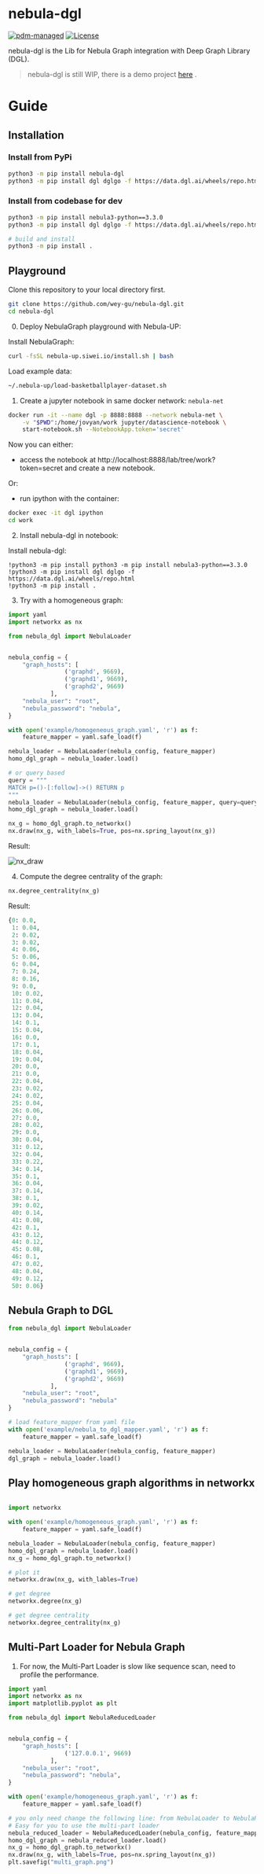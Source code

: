 # nebula-dgl

[![pdm-managed](https://img.shields.io/badge/pdm-managed-blueviolet)](https://pdm.fming.dev) [![License](https://img.shields.io/badge/License-Apache_2.0-blue.svg)](LICENSE)

nebula-dgl is the Lib for Nebula Graph integration with Deep Graph Library (DGL).

> nebula-dgl is still WIP, there is a demo project [here](https://github.com/wey-gu/NebulaGraph-Fraud-Detection-GNN/) .

# Guide

## Installation

### Install from PyPi

```bash
python3 -m pip install nebula-dgl
python3 -m pip install dgl dglgo -f https://data.dgl.ai/wheels/repo.html
```

### Install from codebase for dev
```bash
python3 -m pip install nebula3-python==3.3.0
python3 -m pip install dgl dglgo -f https://data.dgl.ai/wheels/repo.html

# build and install
python3 -m pip install .
```

## Playground

Clone this repository to your local directory first.

```bash
git clone https://github.com/wey-gu/nebula-dgl.git
cd nebula-dgl
```

0. Deploy NebulaGraph playground with Nebula-UP:

Install NebulaGraph:

```bash
curl -fsSL nebula-up.siwei.io/install.sh | bash
```

Load example data:

```bash
~/.nebula-up/load-basketballplayer-dataset.sh
```

1. Create a jupyter notebook in same docker network: `nebula-net`

```bash
docker run -it --name dgl -p 8888:8888 --network nebula-net \
    -v "$PWD":/home/jovyan/work jupyter/datascience-notebook \
    start-notebook.sh --NotebookApp.token='secret'
```
Now you can either:

- access the notebook at http://localhost:8888/lab/tree/work?token=secret and create a new notebook.

Or:

- run ipython with the container:

```bash
docker exec -it dgl ipython
cd work
```


2. Install nebula-dgl in notebook:

Install nebula-dgl:

```
!python3 -m pip install python3 -m pip install nebula3-python==3.3.0
!python3 -m pip install dgl dglgo -f https://data.dgl.ai/wheels/repo.html
!python3 -m pip install .
```

3. Try with a homogeneous graph:

```python
import yaml
import networkx as nx

from nebula_dgl import NebulaLoader


nebula_config = {
    "graph_hosts": [
                ('graphd', 9669),
                ('graphd1', 9669),
                ('graphd2', 9669)
            ],
    "nebula_user": "root",
    "nebula_password": "nebula",
}

with open('example/homogeneous_graph.yaml', 'r') as f:
    feature_mapper = yaml.safe_load(f)

nebula_loader = NebulaLoader(nebula_config, feature_mapper)
homo_dgl_graph = nebula_loader.load()

# or query based
query = """
MATCH p=()-[:follow]->() RETURN p
"""
nebula_loader = NebulaLoader(nebula_config, feature_mapper, query=query, query_space="basketballplayer")
homo_dgl_graph = nebula_loader.load()

nx_g = homo_dgl_graph.to_networkx()
nx.draw(nx_g, with_labels=True, pos=nx.spring_layout(nx_g))
```

Result:

![nx_draw](https://user-images.githubusercontent.com/1651790/181154556-c25532f9-33ff-4cc8-85d9-62cb559d7f1a.png)

4. Compute the degree centrality of the graph:

```python
nx.degree_centrality(nx_g)
```
Result:

```python
{0: 0.0,
 1: 0.04,
 2: 0.02,
 3: 0.02,
 4: 0.06,
 5: 0.06,
 6: 0.04,
 7: 0.24,
 8: 0.16,
 9: 0.0,
 10: 0.02,
 11: 0.04,
 12: 0.04,
 13: 0.04,
 14: 0.1,
 15: 0.04,
 16: 0.0,
 17: 0.1,
 18: 0.04,
 19: 0.04,
 20: 0.0,
 21: 0.0,
 22: 0.04,
 23: 0.02,
 24: 0.02,
 25: 0.04,
 26: 0.06,
 27: 0.0,
 28: 0.02,
 29: 0.0,
 30: 0.04,
 31: 0.12,
 32: 0.04,
 33: 0.22,
 34: 0.14,
 35: 0.1,
 36: 0.04,
 37: 0.14,
 38: 0.1,
 39: 0.02,
 40: 0.14,
 41: 0.08,
 42: 0.1,
 43: 0.12,
 44: 0.12,
 45: 0.08,
 46: 0.1,
 47: 0.02,
 48: 0.04,
 49: 0.12,
 50: 0.06}
 ```

## Nebula Graph to DGL

```python
from nebula_dgl import NebulaLoader


nebula_config = {
    "graph_hosts": [
                ('graphd', 9669),
                ('graphd1', 9669),
                ('graphd2', 9669)
            ],
    "nebula_user": "root",
    "nebula_password": "nebula"
}

# load feature_mapper from yaml file
with open('example/nebula_to_dgl_mapper.yaml', 'r') as f:
    feature_mapper = yaml.safe_load(f)

nebula_loader = NebulaLoader(nebula_config, feature_mapper)
dgl_graph = nebula_loader.load()

```

## Play homogeneous graph algorithms in networkx

```python

import networkx

with open('example/homogeneous_graph.yaml', 'r') as f:
    feature_mapper = yaml.safe_load(f)

nebula_loader = NebulaLoader(nebula_config, feature_mapper)
homo_dgl_graph = nebula_loader.load()
nx_g = homo_dgl_graph.to_networkx()

# plot it
networkx.draw(nx_g, with_lables=True)

# get degree
networkx.degree(nx_g)

# get degree centrality
networkx.degree_centrality(nx_g)
```


## Multi-Part Loader for Nebula Graph

1. For now, the Multi-Part Loader is slow like sequence scan, need to profile the performance.

```python
import yaml
import networkx as nx
import matplotlib.pyplot as plt

from nebula_dgl import NebulaReducedLoader


nebula_config = {
    "graph_hosts": [
                ('127.0.0.1', 9669)
            ],
    "nebula_user": "root",
    "nebula_password": "nebula",
}

with open('example/homogeneous_graph.yaml', 'r') as f:
    feature_mapper = yaml.safe_load(f)

# you only need change the following line: from NebulaLoader to NebulaReducedLoader
# Easy for you to use the multi-part loader 
nebula_reduced_loader = NebulaReducedLoader(nebula_config, feature_mapper)
homo_dgl_graph = nebula_reduced_loader.load()
nx_g = homo_dgl_graph.to_networkx()
nx.draw(nx_g, with_labels=True, pos=nx.spring_layout(nx_g))
plt.savefig("multi_graph.png")
```